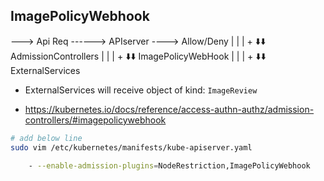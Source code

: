 ## ImagePolicyWebhook


---> Api Req ------> APIserver ----> Allow/Deny
                        |
                        |
                        |
                        +
                      ⬇️⬇️
               AdmissionControllers
                        |
                        |
                        |
                        +
                      ⬇️⬇️
               ImagePolicyWebHook
                        |
                        |
                        |
                        +
                      ⬇️⬇️
                ExternalServices

- ExternalServices will receive object of kind: `ImageReview`

- https://kubernetes.io/docs/reference/access-authn-authz/admission-controllers/#imagepolicywebhook

```bash
# add below line
sudo vim /etc/kubernetes/manifests/kube-apiserver.yaml

    - --enable-admission-plugins=NodeRestriction,ImagePolicyWebhook

```
